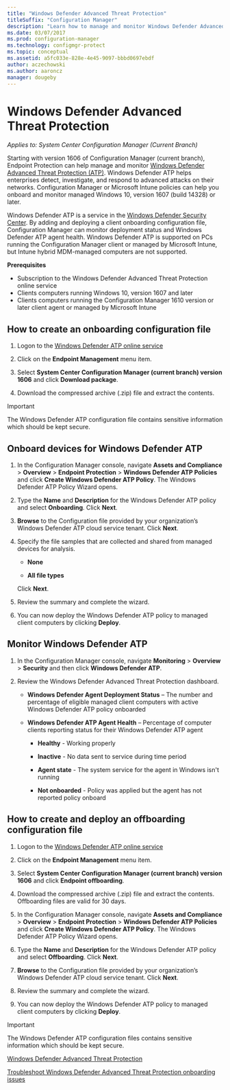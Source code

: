 ```yaml
---
title: "Windows Defender Advanced Threat Protection"
titleSuffix: "Configuration Manager"
description: "Learn how to manage and monitor Windows Defender Advanced Threat Protection, a new service that helps enterprises respond to advanced attacks."
ms.date: 03/07/2017
ms.prod: configuration-manager
ms.technology: configmgr-protect
ms.topic: conceptual
ms.assetid: a5fc033e-828e-4e45-9097-bbbd0697ebdf
author: aczechowski
ms.author: aaroncz
manager: dougeby
---
```

# Windows Defender Advanced Threat Protection

*Applies to: System Center Configuration Manager (Current Branch)*

Starting with version 1606 of Configuration Manager (current branch), Endpoint Protection can help manage and monitor [Windows Defender Advanced Threat Protection (ATP)](http://aka.ms/technet-wdatp). Windows Defender ATP helps enterprises detect, investigate, and respond to advanced attacks on their networks.  Configuration Manager or Microsoft Intune policies can help you onboard and monitor managed Windows 10, version 1607 (build 14328) or later.

Windows Defender ATP is a service in the [Windows Defender Security Center](https://securitycenter.windows.com). By adding and deploying a client onboarding configuration file, Configuration Manager can monitor deployment status and Windows Defender ATP agent health. Windows Defender ATP is supported on PCs running the Configuration Manager client or managed by Microsoft Intune, but Intune hybrid MDM-managed computers are not supported.

 **Prerequisites**  

-   Subscription to the Windows Defender Advanced Threat Protection online service  
-   Clients computers running Windows 10, version 1607 and later  
-   Clients computers running the Configuration Manager 1610 version or later client agent or managed by Microsoft Intune

## How to create an onboarding configuration file  

 1.  Logon to the [Windows Defender ATP online service](https://securitycenter.windows.com/)   

 2.  Click on the **Endpoint Management** menu item.  

 3.  Select **System Center Configuration Manager (current branch) version 1606** and click **Download package**.  

 4.  Download the compressed archive (.zip) file and extract the contents.

> [!IMPORTANT]
> The Windows Defender ATP configuration file contains sensitive information which should be kept secure.

## Onboard devices for Windows Defender ATP  

1.  In the Configuration Manager console, navigate **Assets and Compliance** > **Overview** > **Endpoint Protection** > **Windows Defender ATP Policies** and click **Create Windows Defender ATP Policy**. The Windows Defender ATP Policy Wizard opens.  

2.  Type the **Name** and **Description** for the Windows Defender ATP policy and select **Onboarding**. Click **Next**.  

3.  **Browse** to the Configuration file provided by your organization’s Windows Defender ATP cloud service tenant. Click **Next**.  

4.  Specify the file samples that are collected and shared from managed devices for analysis.  

    -   **None**   

    -   **All file types**  

     Click **Next**.  

5.  Review the summary and complete the wizard.  

6.  You can now deploy the Windows Defender ATP policy to managed client computers by clicking **Deploy**.  

## Monitor Windows Defender ATP  

1.  In the Configuration Manager console, navigate **Monitoring** > **Overview** > **Security** and then click **Windows Defender ATP**.  

2.  Review the Windows Defender Advanced Threat Protection dashboard.  

    -   **Windows Defender Agent Deployment Status** – The number and percentage of eligible managed client computers with active Windows Defender ATP policy onboarded  

    -   **Windows Defender ATP Agent Health** – Percentage of computer clients reporting status for their Windows Defender ATP agent  

        -   **Healthy** - Working properly  

        -   **Inactive** - No data sent to service during time period  

        -   **Agent state** - The system service for the agent in Windows isn't running  

        -   **Not onboarded** - Policy was applied but the agent has not reported policy onboard  


## How to create and deploy an offboarding configuration file  

1.  Logon to the [Windows Defender ATP online service](https://securitycenter.windows.com/)   

2.  Click on the **Endpoint Management** menu item.  

3.  Select **System Center Configuration Manager (current branch) version 1606** and click **Endpoint offboarding**.  

4.  Download the compressed archive (.zip) file and extract the contents. Offboarding files are valid for 30 days.

5.  In the Configuration Manager console, navigate **Assets and Compliance** > **Overview** > **Endpoint Protection** > **Windows Defender ATP Policies** and click **Create Windows Defender ATP Policy**. The Windows Defender ATP Policy Wizard opens.  

6.  Type the **Name** and **Description** for the Windows Defender ATP policy and select **Offboarding**. Click **Next**.  

7.  **Browse** to the Configuration file provided by your organization’s Windows Defender ATP cloud service tenant. Click **Next**.  

8.  Review the summary and complete the wizard.  

9.  You can now deploy the Windows Defender ATP policy to managed client computers by clicking **Deploy**.  

> [!IMPORTANT]
> The Windows Defender ATP configuration files contains sensitive information which should be kept secure.

[Windows Defender Advanced Threat Protection](https://technet.microsoft.com/itpro/windows/keep-secure/windows-defender-advanced-threat-protection)

[Troubleshoot Windows Defender Advanced Threat Protection onboarding issues](https://technet.microsoft.com/itpro/windows/keep-secure/troubleshoot-onboarding-windows-defender-advanced-threat-protection)

